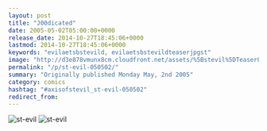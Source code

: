 ```yaml
---
layout: post
title: "J00dicated"
date: 2005-05-02T05:00:00+0000
release_date: 2014-10-27T18:45:06+0000
lastmod: 2014-10-27T18:45:06+0000
keywords: "evilaetsbstevild, evilaetsbstevildteaserjpgst"
image: "http://d3e878vmunx8cm.cloudfront.net/assets/%5Bstevil%5DTeaser050205.jpg"
permalink: "/p/st-evil-050502/"
summary: "Originally published Monday May, 2nd 2005"
category: comics
hashtag: "#axisofstevil_st-evil-050502"
redirect_from:
---
```


![st-evil](http://d3e878vmunx8cm.cloudfront.net/assets/%5Bstevil%5DTeaser050205.jpg)
![st-evil](http://d3e878vmunx8cm.cloudfront.net/assets/%5Bstevil%5D5-2-05.jpg)

